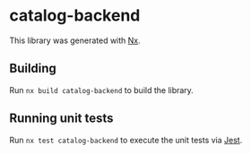 # catalog-backend

This library was generated with [Nx](https://nx.dev).

## Building

Run `nx build catalog-backend` to build the library.

## Running unit tests

Run `nx test catalog-backend` to execute the unit tests via [Jest](https://jestjs.io).
